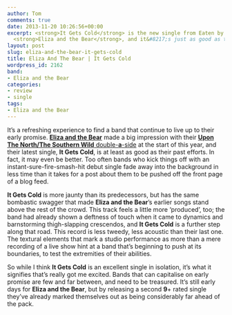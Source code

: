 ```yaml
---
author: Tom
comments: true
date: 2013-11-20 10:26:56+00:00
excerpt: <strong>It Gets Cold</strong> is the new single from Eaten by Monsters favourites
  <strong>Eliza and the Bear</strong>, and it&#8217;s just as good as their last one.
layout: post
slug: eliza-and-the-bear-it-gets-cold
title: Eliza And The Bear | It Gets Cold
wordpress_id: 2162
band:
- Eliza and the Bear
categories:
- review
- single
tags:
- Eliza and the Bear
---
```


It’s a refreshing experience to find a band that continue to live up to their early promise. [**Eliza and the Bear**](http://elizaandthebear.com/) made a big impression with their [**Upon The North/The Southern Wild** double-**a**-side](http://eatenbymonsters/review/the-southern-wild-upon-the-north-eliza-and-the-bear/) at the start of this year, and their latest single, **It Gets Cold**, is at least as good as their past efforts. In fact, it may even be better. Too often bands who kick things off with an instant-sure-fire-smash-hit debut single fade away into the background in less time than it takes for a post about them to be pushed off the front page of a blog feed.

**It Gets Cold** is more jaunty than its predecessors, but has the same bombastic swagger that made **Eliza and the Bear**’s earlier songs stand above the rest of the crowd. This track feels a little more ‘produced’, too; the band had already shown a deftness of touch when it came to dynamics and barnstorming thigh-slapping crescendos, and **It Gets Cold** is a further step along that road. This record is less tweedy, less acoustic than their last one. The textural elements that mark a studio performance as more than a mere recording of a live show hint at a band that’s beginning to push at its boundaries, to test the extremities of their abilities.

So while I think **It Gets Cold** is an excellent single in isolation, it’s what it signifies that’s really got me excited. Bands that can capitalise on early promise are few and far between, and need to be treasured. It’s still early days for **Eliza and the Bear**, but by releasing a second **9**+ rated single they’ve already marked themselves out as being considerably far ahead of the pack.


